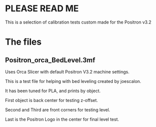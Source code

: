 # PLEASE READ ME
This is a selection of calibration tests custom made for the Positron v3.2

# The files
## Positron_orca_BedLevel.3mf

Uses Orca Slicer with default Positron V3.2 machine settings.

This is a test file for helping with bed leveling created by joescalon.

It has been tuned for PLA, and prints by object.

First object is back center for testing z-offset.

Second and Third are front corners for testing level.

Last is the Positron Logo in the center for final level test.